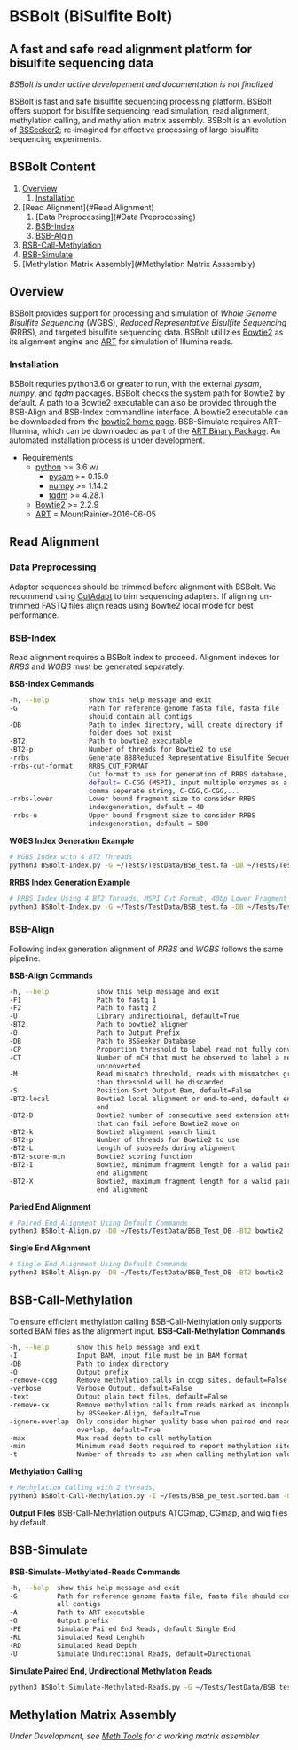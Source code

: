 # BSBolt (BiSulfite Bolt)
## A fast and safe read alignment platform for bisulfite sequencing data
*BSBolt is under active developement and documentation is not finalized*

BSBolt is fast and safe bisulfite sequencing processing platform. BSBolt offers support for bisulfite sequencing 
read simulation, read alignment, methylation calling, and methylation matrix assembly. BSBolt is 
an evolution of [BSSeeker2](https://github.com/BSSeeker/BSseeker2); re-imagined for effective processing of large 
bisulfite sequencing experiments.   

## BSBolt Content
1. [Overview](#Overview)
    1. [Installation](##Installation)
2. [Read Alignment](#Read Alignment)
    1. [Data Preprocessing](#Data Preprocessing)
    2. [BSB-Index](##BSB-Index)
    3. [BSB-Algin](##BSB-Align)
3. [BSB-Call-Methylation](#BSB-Call-Methylation)
4. [BSB-Simulate](#BSB-Simulate)
5. [Methylation Matrix Assembly](#Methylation Matrix Asssembly)

## Overview
BSBolt provides support for processing and simulation of *Whole Genome Bisulfite Sequencing* (WGBS), *Reduced 
Representative Bisulfite Sequencing* (RRBS), and targeted bisulfite sequencing data. BSBolt utililzies 
[Bowtie2](http://bowtie-bio.sourceforge.net/bowtie2/manual.shtml) as its alignment engine and 
[ART](https://www.niehs.nih.gov/research/resources/software/biostatistics/art/index.cfm) for simulation of 
Illumina reads. 

### Installation
BSBolt requries python3.6 or greater to run, with the external *pysam*, *numpy*, and *tqdm* packages. BSBolt checks the 
system path for Bowtie2 by default. A path to a Bowtie2 executable can also be provided through the BSB-Align and 
BSB-Index commandline interface. A bowtie2 executable can be downloaded from the 
[bowtie2 home page]( http://bowtie-bio.sourceforge.net/bowtie2/manual.shtml). BSB-Simulate requires ART-Illumina, which 
can be downloaded as part of the 
[ART Binary Package](https://www.niehs.nih.gov/research/resources/software/biostatistics/art/index.cfm). An automated 
installation process is under development.  
- Requirements 
    - [python](python.org) >= 3.6 w/
        - [pysam](https://github.com/pysam-developers/pysam) >= 0.15.0
        - [numpy](numpy.org) >= 1.14.2
        - [tqdm](https://pypi.org/project/tqdm/) >= 4.28.1
    - [Bowtie2](http://bowtie-bio.sourceforge.net/bowtie2/manual.shtml) >= 2.2.9
    - [ART](https://www.niehs.nih.gov/research/resources/software/biostatistics/art/index.cfm) = MountRainier-2016-06-05

## Read Alignment

### Data Preprocessing
Adapter sequences should be trimmed before alignment with BSBolt. We recommend using 
[CutAdapt](https://cutadapt.readthedocs.io/en/stable/) to trim sequencing adapters. If aligning un-trimmed FASTQ files 
align reads using Bowtie2 local mode for best performance.
### BSB-Index 
Read alignment requires a BSBolt index to proceed. Alignment indexes for *RRBS* and 
*WGBS* must be generated separately.
 
**BSB-Index Commands**
```bash
-h, --help          show this help message and exit
-G                  Path for reference genome fasta file, fasta file
                    should contain all contigs
-DB                 Path to index directory, will create directory if
                    folder does not exist
-BT2                Path to bowtie2 executable
-BT2-p              Number of threads for Bowtie2 to use
-rrbs               Generate 888Reduced Representative Bisulfite Sequencing Index
-rrbs-cut-format    RRBS_CUT_FORMAT
                    Cut format to use for generation of RRBS database,
                    default= C-CGG (MSPI), input multiple enzymes as a
                    comma seperate string, C-CGG,C-CGG,...
-rrbs-lower         Lower bound fragment size to consider RRBS
                    indexgeneration, default = 40
-rrbs-u             Upper bound fragment size to consider RRBS
                    indexgeneration, default = 500
```
**WGBS Index Generation Example**
```bash
# WGBS Index with 4 BT2 Threads
python3 BSBolt-Index.py -G ~/Tests/TestData/BSB_test.fa -DB ~/Tests/TestData/BSB_Test_DB -BT2 bowtie2 -BT2-p 4
```

**RRBS Index Generation Example**
```bash
# RRBS Index Using 4 BT2 Threads, MSPI Cut Format, 40bp Lower Fragment Bound, and 400bp Upper Fragment Bound
python3 BSBolt-Index.py -G ~/Tests/TestData/BSB_test.fa -DB ~/Tests/TestData/BSB_Test_DB -BT2 bowtie2 -BT2-p 4 -rrbs -rrbs-cut-format C-CGG -rrbs-lower 40 -rrbs-upper 400
```


### BSB-Align
Following index generation alignment of *RRBS* and *WGBS* follows the same pipeline.

**BSB-Align Commands**
```bash
-h, --help            show this help message and exit
-F1                   Path to fastq 1
-F2                   Path to fastq 2
-U                    Library undirectioinal, default=True
-BT2                  Path to bowtie2 aligner
-O                    Path to Output Prefix
-DB                   Path to BSSeeker Database
-CP                   Proportion threshold to label read not fully converted
-CT                   Number of mCH that must be observed to label a read
                      unconverted
-M                    Read mismatch threshold, reads with mismatches greater
                      than threshold will be discarded
-S                    Position Sort Output Bam, default=False
-BT2-local            Bowtie2 local alignment or end-to-end, default end-to-
                      end
-BT2-D                Bowtie2 number of consecutive seed extension attempts
                      that can fail before Bowtie2 move on
-BT2-k                Bowtie2 alignment search limit
-BT2-p                Number of threads for Bowtie2 to use
-BT2-L                Length of subseeds during alignment
-BT2-score-min        Bowtie2 scoring function
-BT2-I                Bowtie2, minimum fragment length for a valid paired-
                      end alignment
-BT2-X                Bowtie2, maximum fragment length for a valid paired-
                      end alignment
```
**Paried End Alignment**
```bash
# Paired End Alignment Using Default Commands
python3 BSBolt-Align.py -DB ~/Tests/TestData/BSB_Test_DB -BT2 bowtie2 -F1 ~/Tests/TestSimulations/BSB_pe_meth_1.fastq -F2 ~/Tests/TestSimulations/BSB_pe_meth_2.fastq -O ~/Tests/BSB_pe_test -S
```

**Single End Alignment**
```bash
# Single End Alignment Using Default Commands
python3 BSBolt-Align.py -DB ~/Tests/TestData/BSB_Test_DB -BT2 bowtie2 -F1 ~/Tests/TestSimulations/BSB_pe_meth_1.fastq -O ~/Tests/BSB_pe_test -S
```

## BSB-Call-Methylation
To ensure efficient methylation calling BSB-Call-Methylation only supports sorted BAM files as the alignment input.
**BSB-Call-Methylation Commands**
```bash
-h, --help       show this help message and exit
-I               Input BAM, input file must be in BAM format
-DB              Path to index directory
-O               Output prefix
-remove-ccgg     Remove methylation calls in ccgg sites, default=False
-verbose         Verbose Output, default=False
-text            Output plain text files, default=False
-remove-sx       Remove methylation calls from reads marked as incompletely
                 by BSSeeker-Align, default=True
-ignore-overlap  Only consider higher quality base when paired end reads
                 overlap, default=True
-max             Max read depth to call methylation
-min             Minimum read depth required to report methylation site
-t               Number of threads to use when calling methylation values
```

**Methylation Calling**
```bash
# Methylation Calling with 2 threads, 
python3 BSBolt-Call-Methylation.py -I ~/Tests/BSB_pe_test.sorted.bam -O ~/Tests/BSB_pe_test -DB ~/Tests/TestData/BSB_Test_DB -t 2 -verbose
```
**Output Files**
BSB-Call-Methylation outputs ATCGmap, CGmap, and wig files by default.

## BSB-Simulate
**BSB-Simulate-Methylated-Reads Commands**
```bash
-h, --help  show this help message and exit
-G          Path for reference genome fasta file, fasta file should contain
            all contigs
-A          Path to ART executable
-O          Output prefix
-PE         Simulate Paired End Reads, default Single End
-RL         Simulated Read Lenghth
-RD         Simulated Read Depth
-U          Simulate Undirectional Reads, default=Directional
```
**Simulate Paired End, Undirectional Methylation Reads**
```bash
python3 BSBolt-Simulate-Methylated-Reads.py -G ~/Tests/TestData/BSB_test.fa -A ~/art_bin_MountRainier/art_illumina -O ~/Tests/TestSimulations/BSB_pe -U -PE
```

## Methylation Matrix Assembly

*Under Development, see [Meth Tools](https://github.com/NuttyLogic/MethTools) for a working matrix assembler*
